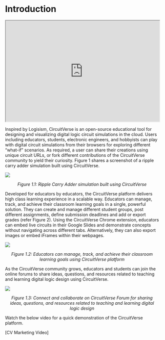 # Introduction

<iframe width="100%" height="330px" src="https://circuitverse.org/simulator/embed/701" id="projectPreview" scrolling="no" webkitAllowFullScreen mozAllowFullScreen allowFullScreen> </iframe>

Inspired by Logisism, CircuitVerse is an open-source educational tool for designing and visualizing digital logic circuit simulations in the cloud. Users including educators, students, electronic engineers, and hobbyists can play with digital circuit simulations from their browsers for exploring different “what-if” scenarios. As required, a user can share their creations using unique circuit URLs, or fork different contributions of the CircuitVerse community to yield their curiosity. Figure 1 shares a screenshot of a ripple carry adder simulation built using CircuitVerse.

![](/images/img_chapter1/1.1.png)

<div align="center"><em>Figure 1.1: Ripple Carry Adder simulation built using CircuitVerse</em></div>

Developed for educators by educators, the CircuitVerse platform delivers high class learning experience in a scalable way. Educators can manage, track, and achieve their classroom learning goals  in a single, powerful solution. They can create and manage different student groups, post different assignments, define submission deadlines and add or export grades (refer Figure 2). Using the CircuitVerse Chrome extension, educators can embed live circuits in their Google Slides and demonstrate concepts without navigating across different tabs. Alternatively, they can also export images or embed iFrames within their webpages. 

![](/images/img_chapter1/1.2.png)

<div align="center"><em>Figure 1.2: Educators can manage, track, and achieve their classroom learning goals using CircuitVerse platform</em></div>

As the CircuitVerse community grows, educators and students can join the online forums to share ideas, questions, and resources related to teaching and learning digital logic design using CircuitVerse.

![](/images/img_chapter1/1.3.png)

<div align="center"><em>Figure 1.3: Connect and collaborate on CircuitVerse Forum for sharing ideas, questions, and resources related to teaching and learning digital logic design</em></div>

Watch the below video for a quick demonstration of the CircuitVerse platform.

[CV Marketing Video]
